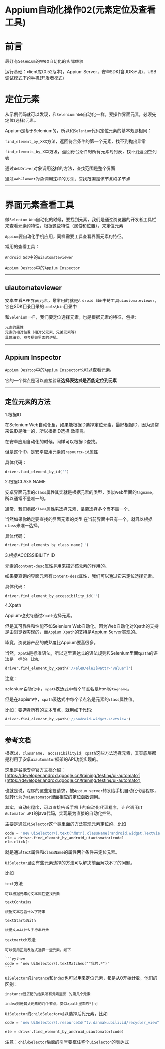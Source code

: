# Appium自动化操作02(元素定位及查看工具)

# 前言

最好有```Selenium```的Web自动化的实际经验

运行基础：client库(0.52版本)，Appium Server，安卓SDK(含JDK环境)，USB调试模式下的手机(开发者模式)

# 定位元素

从示例代码就可以发现，和```Selenium Web```自动化一样，要操作界面元素，必须先定位(选择)元素。

Appium是基于Selenium的，所以和```Selenium```代码定位元素的基本规则相同：

```find_element_by_XXX```方法，返回符合条件的第一个元素，找不到抛出异常

```find_elements_by_XXX```方法，返回符合条件的所有元素的列表，找不到返回空列表

通过```WebDriver```对象调用这样的方法，查找范围是整个界面

通过```WebElement```对象调用这样的方法，查找范围是该节点的子节点

---

# 界面元素查看工具

做```Selenium Web```自动化的时候，要找到元素，我们是通过浏览器的开发者工具栏来查看元素的特性，根据这些特性（属性和位置），来定位元素

```Appium```要自动化手机应用，同样需要工具查看界面元素的特征。

常用的查看工具： 

```Android Sdk```中的```uiautomateviewer```

```Appium Desktop```中的```Appium Inspector```

---

## uiautomateviewer

安卓查看APP界面元素，最常用的就是```Android SDK```中的工具```uiautomateviewer```，它在SDK目录目录的```tools\bin```目录中

和```Selenium```一样，我们要定位选择元素，也是根据元素的特征，包括:

    元素的属性
    元素的相对位置（相对父元素、兄弟元素等）
    具体细节，参考视频里面的讲解。

---

## Appium Inspector

```Appium Desktop```中的```Appium Inspector```也可以查看元素。

它的一个优点是可以直接验证**选择表达式是否能定位到元素**

---

## 定位元素的方法

1.根据ID

在Selenium Web自动化里，如果能根据ID选择定位元素，最好根据ID，因为通常来说ID是唯一的，所以根据ID选择 效率高。

在安卓应用自动化的时候，同样可以根据ID查找。

但是这个ID，是安卓应用元素的```resource-id```属性

具体代码：

```python
driver.find_element_by_id('')
```

2.根据CLASS NAME

安卓界面元素的```class```属性其实就是根据元素的类型，类似web里面的```tagname```， 所以通常不是唯一的。

通常，我们根据```class```属性来选择元素，是要选择多个而不是一个。

当然如果你确定要查找的界面元素的类型 在当前界面中只有一个，就可以根据```class```来唯一选择。

具体代码：

```python
driver.find_elements_by_class_name('')
```

3.根据ACCESSIBILITY ID

元素的```content-desc```属性是用来描述该元素的作用的。

如果要查询的界面元素有```content-desc```属性，我们可以通过它来定位选择元素。

具体代码：

```python
driver.find_element_by_accessibility_id('')
```

4.Xpath

Appium也支持通过```Xpath```选择元素。

但是其可靠性和性能不如Selenium Web自动化。因为Web自动化对Xpath的支持是由浏览器实现的，而```Appium Xpath```的支持是Appium Server实现的。

毕竟，浏览器产品的成熟度比Appium要高很多。

当然，```Xpath```是标准语法，所以这里表达式的语法规则和Selenium里面```Xpath```的语法是一样的，比如

```python
driver.find_element_by_xpath('//ele0/ele1[@attr="value"]')
```

注意：

selenium自动化中，```xpath```表达式中每个节点名是html的```tagname```。

但是在appium中，```xpath```表达式中每个节点名是元素的```class```属性值。

比如：要选择所有的文本节点，就用如下代码:

```python
driver.find_element_by_xpath('//android.widget.TextView')
```

---

## 参考文档

根据```id```，```classname```， ```accessibilityid```，```xpath```这些方法选择元素，其实底层都是利用了安卓```uiautomator```框架的API功能实现的。

这里是谷歌安卓官方文档介绍： [https://developer.android.google.cn/training/testing/ui-automator](https://developer.android.google.cn/training/testing/ui-automator)

也就是说，程序的这些定位请求，被```Appium server```转发给手机自动化代理程序，就转化为为```uiautomator```里面相应的定位函数调用。

其实，自动化程序，可以直接告诉手机上的自动化代理程序，让它调用```UI Automator API```的java代码，实现最为直接的自动化控制。

主要是通过```UiSelector```这个类里面的方法实现元素定位的，比如

```python
code = 'new UiSelector().text("热门").className("android.widget.TextView")'
ele = driver.find_element_by_android_uiautomator(code)
ele.click()
```

就是通过```text```属性和```className```的属性两个条件来定位元素。


```UiSelector```里面有些元素选择的方法可以解决前面解决不了的问题。

比如

```text```方法

    可以根据元素的文本属性查找元素

```textContains```

    根据文本包含什么字符串

```textStartsWith```

    根据文本以什么字符串开头

```textmartch```方法

    可以使用正则表达式选择一些元素，如下

    ```python
    code = 'new UiSelector().textMatches("^我的.*")'
    ```

```UiSelector```的```instance```和```index```也可以用来定位元素，都是从0开始计数，他们的区别：

    instance是匹配的结果所有元素里面 的第几个元素

    index则是其父元素的几个节点，类似xpath里面的*[n]


```UiSelector```的```childSelector```可以选择后代元素，比如

```python
code = 'new UiSelector().resourceId("tv.danmaku.bili:id/recycler_view").childSelector(new UiSelector().className("android.widget.TextView"))'

ele = driver.find_element_by_android_uiautomator(code)
```

注意：```childSelector```后面的引号要框住整个```uiSelector```的表达式

